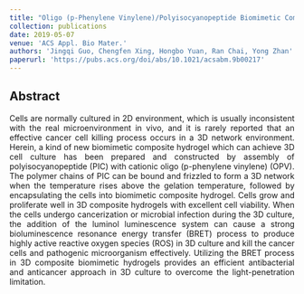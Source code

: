 ```yaml
---
title: "Oligo (p-Phenylene Vinylene)/Polyisocyanopeptide Biomimetic Composite Hydrogel-Based Three-Dimensional Cell Culture System for Anticancer and Antibacterial Therapeutics"
collection: publications
date: 2019-05-07
venue: 'ACS Appl. Bio Mater.'
authors: 'Jingqi Guo, Chengfen Xing, Hongbo Yuan, Ran Chai, Yong Zhan'
paperurl: 'https://pubs.acs.org/doi/abs/10.1021/acsabm.9b00217'
---
```


<h2> Abstract </h2>
<p align= "justify">
Cells are normally cultured in 2D environment, which is usually inconsistent with the real microenvironment in vivo, and it is rarely reported that an effective cancer cell killing process occurs in a 3D network environment. Herein, a kind of new biomimetic composite hydrogel which can achieve 3D cell culture has been prepared and constructed by assembly of polyisocyanopeptide (PIC) with cationic oligo (p-phenylene vinylene) (OPV). The polymer chains of PIC can be bound and frizzled to form a 3D network when the temperature rises above the gelation temperature, followed by encapsulating the cells into biomimetic composite hydrogel. Cells grow and proliferate well in 3D composite hydrogels with excellent cell viability. When the cells undergo cancerization or microbial infection during the 3D culture, the addition of the luminol luminescence system can cause a strong bioluminescence resonance energy transfer (BRET) process to produce highly active reactive oxygen species (ROS) in 3D culture and kill the cancer cells and pathogenic microorganism effectively. Utilizing the BRET process in 3D composite biomimetic hydrogels provides an efficient antibacterial and anticancer approach in 3D culture to overcome the light-penetration limitation.
